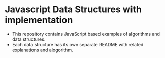 # Javascript Data Structures with implementation

- This repository contains JavaScript based examples of algorithms and data structures.
- Each data structure has its own separate README with related explanations and alogorithm.